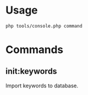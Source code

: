 # Usage

```bash
php tools/console.php command
```

# Commands

## init:keywords

Import keywords to database.
